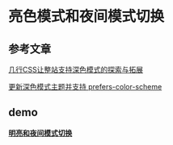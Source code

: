 

# 亮色模式和夜间模式切换

## 参考文章

[几行CSS让整站支持深色模式的探索与拓展](https://www.zhangxinxu.com/wordpress/2020/11/css-mix-blend-mode-filter-dark-theme/)

[更新深色模式主题并支持 prefers-color-scheme](https://www.icode9.com/content-4-796856.html)



## demo

[**明亮和夜间模式切换**](https://github.com/haibolian/code-grocery/blob/main/%E6%98%8E%E4%BA%AE%E5%92%8C%E5%A4%9C%E9%97%B4%E6%A8%A1%E5%BC%8F%E5%88%87%E6%8D%A2.html)